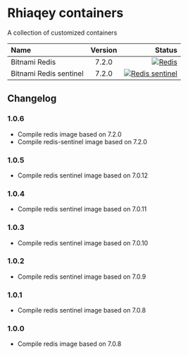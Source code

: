 # Rhiaqey containers

A collection of customized containers

| Name              | Version | Status |
| :---              |:-------:|          ---: |
| Bitnami Redis             |  7.2.0  | [![Redis](https://github.com/rhiaqey/containers/actions/workflows/redis.yml/badge.svg)](https://github.com/rhiaqey/containers/actions/workflows/redis.yml)   |
| Bitnami Redis sentinel    |  7.2.0  | [![Redis sentinel](https://github.com/rhiaqey/containers/actions/workflows/redis-sentinel.yml/badge.svg)](https://github.com/rhiaqey/containers/actions/workflows/redis-sentinel.yml)      |

## Changelog

### 1.0.6
* Compile redis image based on 7.2.0
* Compile redis-sentinel image based on 7.2.0

### 1.0.5
* Compile redis sentinel image based on 7.0.12

### 1.0.4
* Compile redis sentinel image based on 7.0.11

### 1.0.3
* Compile redis sentinel image based on 7.0.10

### 1.0.2
* Compile redis sentinel image based on 7.0.9

### 1.0.1
* Compile redis sentinel image based on 7.0.8

### 1.0.0

* Compile redis image based on 7.0.8
